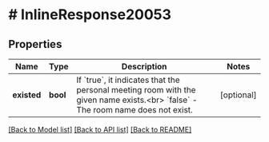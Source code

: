 # # InlineResponse20053

## Properties

Name | Type | Description | Notes
------------ | ------------- | ------------- | -------------
**existed** | **bool** | If &#x60;true&#x60;, it indicates that the personal meeting room with the given name exists.&lt;br&gt; &#x60;false&#x60; - The room name does not exist. | [optional] 

[[Back to Model list]](../../README.md#documentation-for-models) [[Back to API list]](../../README.md#documentation-for-api-endpoints) [[Back to README]](../../README.md)


